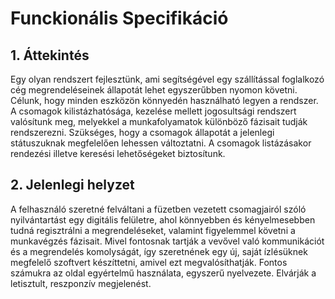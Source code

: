 # Funckionális Specifikáció

## 1. Áttekintés
Egy olyan rendszert fejlesztünk, ami segítségével egy szállítással foglalkozó cég megrendeléseinek állapotát lehet egyszerűbben nyomon követni. Célunk, hogy minden  eszközön könnyedén használható legyen a rendszer. A csomagok kilistázhatósága, kezelése mellett jogosultsági rendszert valósítunk meg, melyekkel a munkafolyamatok különböző fázisait tudják rendszerezni. Szükséges, hogy a csomagok állapotát a jelenlegi státuszuknak megfelelően lehessen változtatni. A csomagok listázásakor rendezési illetve keresési lehetőségeket biztosítunk.


## 2. Jelenlegi helyzet
A felhasználó szeretné felváltani a füzetben vezetett csomagjairól szóló nyilvántartást egy digitális felületre, ahol könnyebben és kényelmesebben tudná regisztrálni a megrendeléseket, valamint figyelemmel követni a munkavégzés fázisait. Mivel fontosnak tartják a vevővel való kommunikációt és a megrendelés komolyságát, így szeretnének egy új, saját ízlésüknek megfelelő szoftvert készíttetni, amivel ezt megvalósíthatják. Fontos számukra az oldal egyértelmű használata, egyszerű nyelvezete. Elvárják a letisztult, reszponzív megjelenést. 
